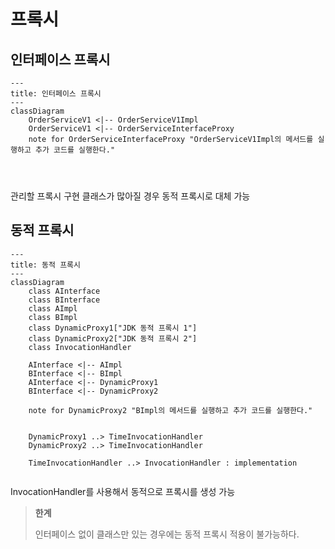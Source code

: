 # 프록시


## 인터페이스 프록시
```mermaid
---
title: 인터페이스 프록시
---
classDiagram
    OrderServiceV1 <|-- OrderServiceV1Impl
    OrderServiceV1 <|-- OrderServiceInterfaceProxy
    note for OrderServiceInterfaceProxy "OrderServiceV1Impl의 메서드를 실행하고 추가 코드를 실행한다."


    
```
관리할 프록시 구현 클래스가 많아질 경우 동적 프록시로 대체 가능


## 동적 프록시
```mermaid
---
title: 동적 프록시
---
classDiagram
    class AInterface
    class BInterface
    class AImpl
    class BImpl
    class DynamicProxy1["JDK 동적 프록시 1"]
    class DynamicProxy2["JDK 동적 프록시 2"]
    class InvocationHandler

    AInterface <|-- AImpl
    BInterface <|-- BImpl
    AInterface <|-- DynamicProxy1
    BInterface <|-- DynamicProxy2
    
    note for DynamicProxy2 "BImpl의 메서드를 실행하고 추가 코드를 실행한다."


    DynamicProxy1 ..> TimeInvocationHandler 
    DynamicProxy2 ..> TimeInvocationHandler
    
    TimeInvocationHandler ..> InvocationHandler : implementation
    
```
InvocationHandler를 사용해서 동적으로 프록시를 생성 가능 


> **한계**
>
> 인터페이스 없이 클래스만 있는 경우에는 동적 프록시 적용이 불가능하다.

